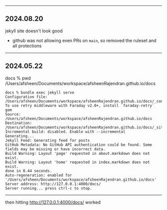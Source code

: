

----------------------------
2024.08.20
----------------------------

jekyll site doesn't look good

- github was not allowing even PRs on `main`, 
so removed the ruleset and all protections




----------------------------
2024.05.22
----------------------------
docs % pwd
/Users/afsheen/Documents/workspace/afsheenRajendran.github.io/docs

```
docs % bundle exec jekyll serve
Configuration file: /Users/afsheen/Documents/workspace/afsheenRajendran.github.io/docs/_config.yml
To use retry middleware with Faraday v2.0+, install `faraday-retry` gem
Source: /Users/afsheen/Documents/workspace/afsheenRajendran.github.io/docs
Destination: /Users/afsheen/Documents/workspace/afsheenRajendran.github.io/docs/_site
Incremental build: disabled. Enable with --incremental
Generating...
Jekyll Feed: Generating feed for posts
GitHub Metadata: No GitHub API authentication could be found. Some fields may be missing or have incorrect data.
Build Warning: Layout 'page' requested in about.markdown does not exist.
Build Warning: Layout 'home' requested in index.markdown does not exist.
done in 0.44 seconds.
Auto-regeneration: enabled for '/Users/afsheen/Documents/workspace/afsheenRajendran.github.io/docs'
Server address: http://127.0.0.1:4000/docs/
Server running... press ctrl-c to stop.
```
----------

then hitting http://127.0.0.1:4000/docs/ worked

